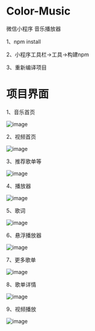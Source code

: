 # Color-Music
 微信小程序 音乐播放器
 
1、npm install

2、小程序工具栏->工具->构建npm

3、重新编译项目

# 项目界面
1、音乐首页

![image](https://github.com/Angela980918/Color-Music/assets/46401679/c9875646-8d60-4337-b875-7353a0b46e54)


2、视频首页

![image](https://github.com/Angela980918/Color-Music/assets/46401679/4e49bc00-987e-4a28-a9b0-5699ddc36c53)


3、推荐歌单等

![image](https://github.com/Angela980918/Color-Music/assets/46401679/95e0f6b7-132b-4a7f-870c-02ffe9c2460c)

4、播放器

![image](https://github.com/Angela980918/Color-Music/assets/46401679/18d250de-12c9-439e-8eef-554b5c0bfc92)


5、歌词

![image](https://github.com/Angela980918/Color-Music/assets/46401679/4b70c87b-a28a-4343-b030-7fbff4e2a006)


6、悬浮播放器

![image](https://github.com/Angela980918/Color-Music/assets/46401679/04e7ff69-f54b-4d36-bad0-1ccda7c3e8bb)


7、更多歌单

![image](https://github.com/Angela980918/Color-Music/assets/46401679/e585887c-586b-4c2b-be83-75c1a9acfbe7)


8、歌单详情

![image](https://github.com/Angela980918/Color-Music/assets/46401679/33c81301-9b74-4a42-bf45-b90b55611314)


9、视频播放

![image](https://github.com/Angela980918/Color-Music/assets/46401679/b2795778-8061-4a24-851f-df0f10c1be1d)









